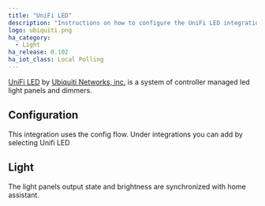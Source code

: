 ```yaml
---
title: "UniFi LED"
description: "Instructions on how to configure the UniFi LED integration with UniFi LED Controller by Ubiquiti."
logo: ubiquiti.png
ha_category:
  - Light
ha_release: 0.102
ha_iot_class: Local Polling
---
```


[UniFi LED](https://unifi-led.ui.com/) by [Ubiquiti Networks, inc.](https://www.ubnt.com/) is a system of controller managed led light panels and dimmers.

## Configuration

This integration uses the config flow. Under integrations you can add by selecting Unifi LED

## Light

The light panels output state and brightness are synchronized with home assistant.
